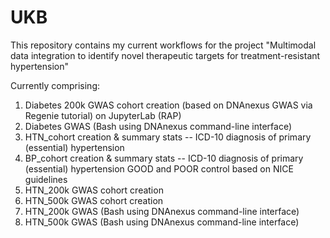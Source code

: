 # UKB

This repository contains my current workflows for the project "Multimodal data integration to identify novel therapeutic targets for treatment-resistant hypertension"

Currently comprising: 

1. Diabetes 200k GWAS cohort creation (based on DNAnexus GWAS via Regenie tutorial) on JupyterLab (RAP)
2. Diabetes GWAS (Bash using DNAnexus command-line interface)
3. HTN_cohort creation & summary stats -- ICD-10 diagnosis of primary (essential) hypertension 
4. BP_cohort creation & summary stats -- ICD-10 diagnosis of primary (essential) hypertension GOOD and POOR control based on NICE guidelines 
5. HTN_200k GWAS cohort creation
6. HTN_500k GWAS cohort creation
7. HTN_200k GWAS (Bash using DNAnexus command-line interface)
8. HTN_500k GWAS (Bash using DNAnexus command-line interface)
